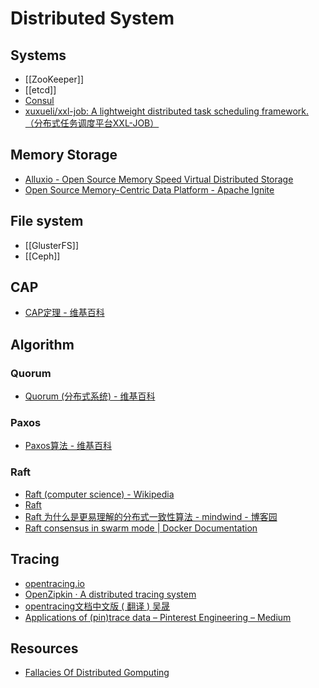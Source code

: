 # Distributed System

## Systems

- [[ZooKeeper]]
- [[etcd]]
- [Consul](https://github.com/hashicorp/consul)
- [xuxueli/xxl-job: A lightweight distributed task scheduling framework.（分布式任务调度平台XXL-JOB）](https://github.com/xuxueli/xxl-job)

## Memory Storage

- [Alluxio - Open Source Memory Speed Virtual Distributed Storage](http://www.alluxio.org/)
- [Open Source Memory-Centric Data Platform - Apache Ignite](https://ignite.apache.org/index.html)

## File system

- [[GlusterFS]]
- [[Ceph]]

## CAP

- [CAP定理 - 维基百科](https://zh.wikipedia.org/wiki/CAP%E5%AE%9A%E7%90%86)

## Algorithm

### Quorum

- [Quorum (分布式系统) - 维基百科](https://zh.wikipedia.org/wiki/Quorum_(%E5%88%86%E5%B8%83%E5%BC%8F%E7%B3%BB%E7%BB%9F))

### Paxos

- [Paxos算法 - 维基百科](https://zh.wikipedia.org/wiki/Paxos%E7%AE%97%E6%B3%95)

### Raft

- [Raft (computer science) - Wikipedia](https://en.wikipedia.org/wiki/Raft_(computer_science))
- [Raft](http://thesecretlivesofdata.com/raft/)
- [Raft 为什么是更易理解的分布式一致性算法 - mindwind - 博客园](http://www.cnblogs.com/mindwind/p/5231986.html)
- [Raft consensus in swarm mode | Docker Documentation](https://docs.docker.com/engine/swarm/raft/)

## Tracing

- [opentracing.io ](http://opentracing.io/)
- [OpenZipkin · A distributed tracing system](http://zipkin.io/)
- [opentracing文档中文版 ( 翻译 ) 吴晟](https://wu-sheng.gitbooks.io/opentracing-io/)
- [Applications of (pin)trace data – Pinterest Engineering – Medium](https://medium.com/@Pinterest_Engineering/applications-of-pin-trace-data-3b9e6dc2744b)

## Resources

- [Fallacies Of Distributed Gomputing](http://go-talks.appspot.com/github.com/mhausenblas/fallacies-of-distributed-gomputing/main.slide)
